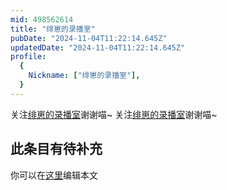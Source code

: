 ```yaml
---
mid: 498562614
title: "绯崽的录播室"
pubDate: "2024-11-04T11:22:14.645Z"
updatedDate: "2024-11-04T11:22:14.645Z"
profile:
  {
    Nickname: ["绯崽的录播室"],
  }
---
```


关注[绯崽的录播室](https://space.bilibili.com/498562614)谢谢喵~ 关注[绯崽的录播室](https://space.bilibili.com/498562614)谢谢喵~

## 此条目有待补充
你可以在[这里](https://github.com/Yuhanawa/VTuber.ICU-Content/edit/master/v/绯崽的录播室/index.md)编辑本文
